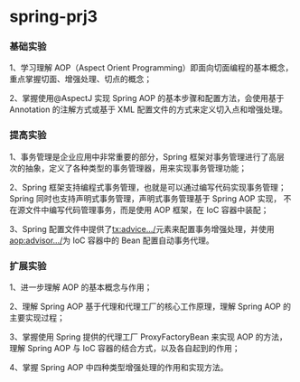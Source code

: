 # spring-prj3

### 基础实验

1、学习理解 AOP（Aspect Orient Programming）即面向切面编程的基本概念，重点掌握切面、增强处理、切点的概念； 

2、掌握使用@AspectJ 实现 Spring AOP 的基本步骤和配置方法，会使用基于 Annotation 的注解方式或基于 XML 配置文件的方式来定义切入点和增强处理。

### 提高实验

1、事务管理是企业应用中非常重要的部分，Spring 框架对事务管理进行了高层 次的抽象，定义了各种类型的事务管理器，用来实现事务管理功能； 

2、Spring 框架支持编程式事务管理，也就是可以通过编写代码实现事务管理； Spring 同时也支持声明式事务管理，声明式事务管理基于 Spring AOP 实现， 不在源文件中编写代码管理事务，而是使用 AOP 框架，在 IoC 容器中装配； 

3、Spring 配置文件中提供了<tx:advice.../>元素来配置事务增强处理，并使用 <aop:advisor.../>为 IoC 容器中的 Bean 配置自动事务代理。


### 扩展实验

1、进一步理解 AOP 的基本概念与作用； 

2、理解 Spring AOP 基于代理和代理工厂的核心工作原理，理解 Spring AOP 的主要实现过程； 

3、掌握使用 Spring 提供的代理工厂 ProxyFactoryBean 来实现 AOP 的方法，理解 Spring AOP 与 IoC 容器的结合方式，以及各自起到的作用；

4、掌握 Spring AOP 中四种类型增强处理的作用和实现方法。
